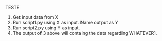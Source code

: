 TESTE

1. Get input data from X
2. Run script1.py using X as input. Name output as Y 
3. Run script2.py using Y as input. 
4. The output of 3 above will containg the data regarding WHATEVER1.
